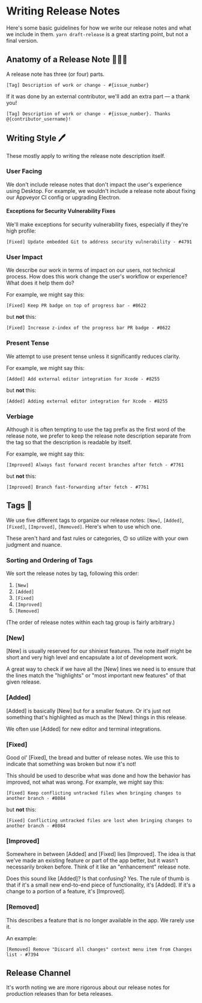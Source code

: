 # Writing Release Notes

Here's some basic guidelines for how we write our release notes and what we include in them. `yarn draft-release` is a great starting point, but not a final version.

## Anatomy of a Release Note 👩🏼‍⚕️

A release note has three (or four) parts.

```
[Tag] Description of work or change - #{issue_number}
```

If it was done by an external contributor, we'll add an extra part — a thank you!

```
[Tag] Description of work or change - #{issue_number}. Thanks @{contributor_username}!
```

## Writing Style 🖊️ 

These mostly apply to writing the release note description itself.

### User Facing

We don't include release notes that don't impact the user's experience using Desktop. For example, we wouldn't include a release note about fixing our Appveyor CI config or upgrading Electron.

#### Exceptions for Security Vulnerability Fixes

We'll make exceptions for security vulnerability fixes, especially if they're high profile:

```
[Fixed] Update embedded Git to address security vulnerability - #4791
```

### User Impact

We describe our work in terms of impact on our users, not technical process. How does this work change the user's workflow or experience? What does it help them do?

For example, we might say this:

```
[Fixed] Keep PR badge on top of progress bar - #8622
```

but **not** this:

```
[Fixed] Increase z-index of the progress bar PR badge - #8622
```

### Present Tense

We attempt to use present tense unless it significantly reduces clarity.

For example, we might say this:

```
[Added] Add external editor integration for Xcode - #8255
```

but **not** this:

```
[Added] Adding external editor integration for Xcode - #8255
```

### Verbiage

Although it is often tempting to use the tag prefix as the first word of the release note, we prefer to keep the release note description separate from the tag so that the description is readable by itself.

For example, we might say this:

```
[Improved] Always fast forward recent branches after fetch - #7761
```

but **not** this:

```
[Improved] Branch fast-forwarding after fetch - #7761
```

## Tags 🛄

We use five different tags to organize our release notes: `[New]`, `[Added]`, `[Fixed]`, `[Improved]`, `[Removed]`. Here's when to use which one.

These aren't hard and fast rules or categories, 🙃 so utilize with your own judgment and nuance.

### Sorting and Ordering of Tags

We sort the release notes by tag, following this order:

1. `[New]`
2. `[Added]`
3. `[Fixed]`
4. `[Improved]`
5. `[Removed]`

(The order of release notes within each tag group is fairly arbitrary.)

### [New]

[New] is usually reserved for our shiniest features. The note itself might be short and very high level and encapsulate a _lot_ of development work.

A great way to check if we have all the [New] lines we need is to ensure that the lines match the "highlights" or "most important new features" of that given release.

### [Added]

[Added] is basically [New] but for a smaller feature. Or it's just not something that's highlighted as much as the [New] things in this release.

We often use [Added] for new editor and terminal integrations.

### [Fixed]

Good ol' [Fixed], the bread and butter of release notes. We use this to indicate that something was broken but now it's not!

This should be used to describe what was done and how the behavior has improved, not what was wrong. For example, we might say this:

```
[Fixed] Keep conflicting untracked files when bringing changes to another branch - #8084
```

but **not** this:

```
[Fixed] Conflicting untracked files are lost when bringing changes to another branch - #8084
```

### [Improved]

Somewhere in between [Added] and [Fixed] lies [Improved]. The idea is that we've made an existing feature or part of the app better, but it wasn't necessarily broken before. Think of it like an "enhancement" release note.

Does this sound like [Added]? Is that confusing? Yes. The rule of thumb is that if it's a small new end-to-end piece of functionality, it's [Added]. If it's a change to a portion of a feature, it's [Improved].

### [Removed]

This describes a feature that is no longer available in the app. We rarely use it.

An example:

```
[Removed] Remove "Discard all changes" context menu item from Changes list - #7394
```

## Release Channel

It's worth noting we are more rigorous about our release notes for production releases than for beta releases.
